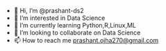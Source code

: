 - 👋 Hi, I’m @prashant-ds2
- 👀 I’m interested in Data Science
- 🌱 I’m currently learning Python,R,Linux,ML
- 💞️ I’m looking to collaborate on Data Science
- 📫 How to reach me prashant.ojha270@gmail.com

<!---
prashant-ds2/prashant-ds2 is a ✨ special ✨ repository because its `README.md` (this file) appears on your GitHub profile.
You can click the Preview link to take a look at your changes.
--->
